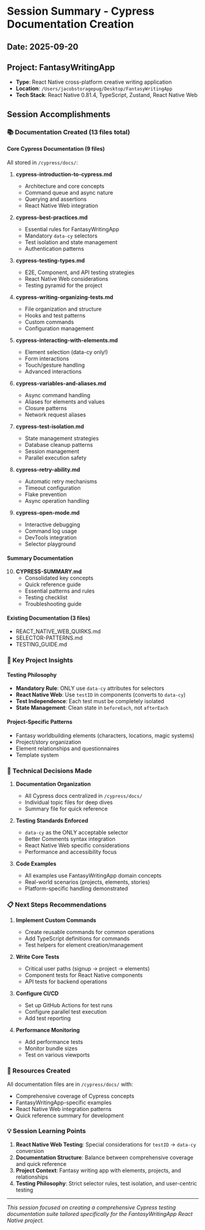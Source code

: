 # Session Summary - Cypress Documentation Creation

## Date: 2025-09-20

## Project: FantasyWritingApp
- **Type**: React Native cross-platform creative writing application
- **Location**: `/Users/jacobstoragepug/Desktop/FantasyWritingApp`
- **Tech Stack**: React Native 0.81.4, TypeScript, Zustand, React Native Web

## Session Accomplishments

### 📚 Documentation Created (13 files total)

#### Core Cypress Documentation (9 files)
All stored in `/cypress/docs/`:

1. **cypress-introduction-to-cypress.md**
   - Architecture and core concepts
   - Command queue and async nature
   - Querying and assertions
   - React Native Web integration

2. **cypress-best-practices.md**
   - Essential rules for FantasyWritingApp
   - Mandatory `data-cy` selectors
   - Test isolation and state management
   - Authentication patterns

3. **cypress-testing-types.md**
   - E2E, Component, and API testing strategies
   - React Native Web considerations
   - Testing pyramid for the project

4. **cypress-writing-organizing-tests.md**
   - File organization and structure
   - Hooks and test patterns
   - Custom commands
   - Configuration management

5. **cypress-interacting-with-elements.md**
   - Element selection (data-cy only!)
   - Form interactions
   - Touch/gesture handling
   - Advanced interactions

6. **cypress-variables-and-aliases.md**
   - Async command handling
   - Aliases for elements and values
   - Closure patterns
   - Network request aliases

7. **cypress-test-isolation.md**
   - State management strategies
   - Database cleanup patterns
   - Session management
   - Parallel execution safety

8. **cypress-retry-ability.md**
   - Automatic retry mechanisms
   - Timeout configuration
   - Flake prevention
   - Async operation handling

9. **cypress-open-mode.md**
   - Interactive debugging
   - Command log usage
   - DevTools integration
   - Selector playground

#### Summary Documentation
10. **CYPRESS-SUMMARY.md**
    - Consolidated key concepts
    - Quick reference guide
    - Essential patterns and rules
    - Testing checklist
    - Troubleshooting guide

#### Existing Documentation (3 files)
- REACT_NATIVE_WEB_QUIRKS.md
- SELECTOR-PATTERNS.md
- TESTING_GUIDE.md

### 🎯 Key Project Insights

#### Testing Philosophy
- **Mandatory Rule**: ONLY use `data-cy` attributes for selectors
- **React Native Web**: Use `testID` in components (converts to `data-cy`)
- **Test Independence**: Each test must be completely isolated
- **State Management**: Clean state in `beforeEach`, not `afterEach`

#### Project-Specific Patterns
- Fantasy worldbuilding elements (characters, locations, magic systems)
- Project/story organization
- Element relationships and questionnaires
- Template system

### 🔧 Technical Decisions Made

1. **Documentation Organization**
   - All Cypress docs centralized in `/cypress/docs/`
   - Individual topic files for deep dives
   - Summary file for quick reference

2. **Testing Standards Enforced**
   - `data-cy` as the ONLY acceptable selector
   - Better Comments syntax integration
   - React Native Web specific considerations
   - Performance and accessibility focus

3. **Code Examples**
   - All examples use FantasyWritingApp domain concepts
   - Real-world scenarios (projects, elements, stories)
   - Platform-specific handling demonstrated

### 📋 Next Steps Recommendations

1. **Implement Custom Commands**
   - Create reusable commands for common operations
   - Add TypeScript definitions for commands
   - Test helpers for element creation/management

2. **Write Core Tests**
   - Critical user paths (signup → project → elements)
   - Component tests for React Native components
   - API tests for backend operations

3. **Configure CI/CD**
   - Set up GitHub Actions for test runs
   - Configure parallel test execution
   - Add test reporting

4. **Performance Monitoring**
   - Add performance tests
   - Monitor bundle sizes
   - Test on various viewports

### 🔗 Resources Created

All documentation files are in `/cypress/docs/` with:
- Comprehensive coverage of Cypress concepts
- FantasyWritingApp-specific examples
- React Native Web integration patterns
- Quick reference summary for development

### 💡 Session Learning Points

1. **React Native Web Testing**: Special considerations for `testID` → `data-cy` conversion
2. **Documentation Structure**: Balance between comprehensive coverage and quick reference
3. **Project Context**: Fantasy writing app with elements, projects, and relationships
4. **Testing Philosophy**: Strict selector rules, test isolation, and user-centric testing

---

*This session focused on creating a comprehensive Cypress testing documentation suite tailored specifically for the FantasyWritingApp React Native project.*